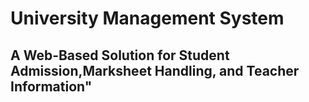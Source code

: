 # University Management System 
## A Web-Based Solution for Student Admission,Marksheet Handling, and Teacher Information"
